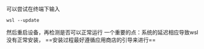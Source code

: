 可以尝试在终端下输入
```batch
wsl --update
```
然后重启设备，再检测是否可以正常运行
一个重要的点：系统的延迟相应导致wsl没有正常安装，
==安装过程最好遵循应用商店的引导来进行==

